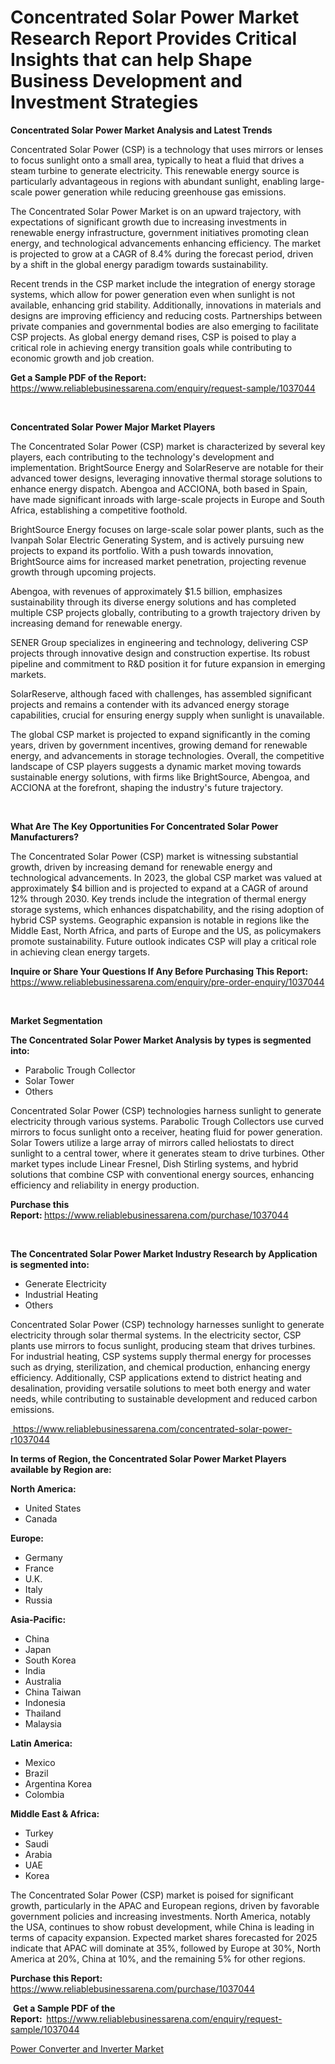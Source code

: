 <p><h1>Concentrated Solar Power Market Research Report Provides Critical Insights that can help Shape Business Development and Investment Strategies</h1></p><p><strong>Concentrated Solar Power Market Analysis and Latest Trends</strong></p>
<p><p>Concentrated Solar Power (CSP) is a technology that uses mirrors or lenses to focus sunlight onto a small area, typically to heat a fluid that drives a steam turbine to generate electricity. This renewable energy source is particularly advantageous in regions with abundant sunlight, enabling large-scale power generation while reducing greenhouse gas emissions.</p><p>The Concentrated Solar Power Market is on an upward trajectory, with expectations of significant growth due to increasing investments in renewable energy infrastructure, government initiatives promoting clean energy, and technological advancements enhancing efficiency. The market is projected to grow at a CAGR of 8.4% during the forecast period, driven by a shift in the global energy paradigm towards sustainability.</p><p>Recent trends in the CSP market include the integration of energy storage systems, which allow for power generation even when sunlight is not available, enhancing grid stability. Additionally, innovations in materials and designs are improving efficiency and reducing costs. Partnerships between private companies and governmental bodies are also emerging to facilitate CSP projects. As global energy demand rises, CSP is poised to play a critical role in achieving energy transition goals while contributing to economic growth and job creation.</p></p>
<p><strong>Get a Sample PDF of the Report:&nbsp;</strong> <a href="https://www.reliablebusinessarena.com/enquiry/request-sample/1037044?utm_campaign=3021&utm_medium=2&utm_source=Github&utm_content=ia&utm_term=07042025&utm_id=concentrated-solar-power">https://www.reliablebusinessarena.com/enquiry/request-sample/1037044</a></p>
<p>&nbsp;</p>
<p><strong>Concentrated Solar Power Major Market Players</strong></p>
<p><p>The Concentrated Solar Power (CSP) market is characterized by several key players, each contributing to the technology's development and implementation. BrightSource Energy and SolarReserve are notable for their advanced tower designs, leveraging innovative thermal storage solutions to enhance energy dispatch. Abengoa and ACCIONA, both based in Spain, have made significant inroads with large-scale projects in Europe and South Africa, establishing a competitive foothold.</p><p>BrightSource Energy focuses on large-scale solar power plants, such as the Ivanpah Solar Electric Generating System, and is actively pursuing new projects to expand its portfolio. With a push towards innovation, BrightSource aims for increased market penetration, projecting revenue growth through upcoming projects.</p><p>Abengoa, with revenues of approximately $1.5 billion, emphasizes sustainability through its diverse energy solutions and has completed multiple CSP projects globally, contributing to a growth trajectory driven by increasing demand for renewable energy.</p><p>SENER Group specializes in engineering and technology, delivering CSP projects through innovative design and construction expertise. Its robust pipeline and commitment to R&D position it for future expansion in emerging markets.</p><p>SolarReserve, although faced with challenges, has assembled significant projects and remains a contender with its advanced energy storage capabilities, crucial for ensuring energy supply when sunlight is unavailable.</p><p>The global CSP market is projected to expand significantly in the coming years, driven by government incentives, growing demand for renewable energy, and advancements in storage technologies. Overall, the competitive landscape of CSP players suggests a dynamic market moving towards sustainable energy solutions, with firms like BrightSource, Abengoa, and ACCIONA at the forefront, shaping the industry's future trajectory.</p></p>
<p>&nbsp;</p>
<p><strong>What Are The Key Opportunities For Concentrated Solar Power Manufacturers?</strong></p>
<p><p>The Concentrated Solar Power (CSP) market is witnessing substantial growth, driven by increasing demand for renewable energy and technological advancements. In 2023, the global CSP market was valued at approximately $4 billion and is projected to expand at a CAGR of around 12% through 2030. Key trends include the integration of thermal energy storage systems, which enhances dispatchability, and the rising adoption of hybrid CSP systems. Geographic expansion is notable in regions like the Middle East, North Africa, and parts of Europe and the US, as policymakers promote sustainability. Future outlook indicates CSP will play a critical role in achieving clean energy targets.</p></p>
<p><strong>Inquire or Share Your Questions If Any Before Purchasing This Report:</strong> <a href="https://www.reliablebusinessarena.com/enquiry/pre-order-enquiry/1037044?utm_campaign=3021&utm_medium=2&utm_source=Github&utm_content=ia&utm_term=07042025&utm_id=concentrated-solar-power">https://www.reliablebusinessarena.com/enquiry/pre-order-enquiry/1037044</a></p>
<p>&nbsp;</p>
<p><strong>Market Segmentation</strong></p>
<p><strong>The Concentrated Solar Power Market Analysis by types is segmented into:</strong></p>
<p><ul><li>Parabolic Trough Collector</li><li>Solar Tower</li><li>Others</li></ul></p>
<p><p>Concentrated Solar Power (CSP) technologies harness sunlight to generate electricity through various systems. Parabolic Trough Collectors use curved mirrors to focus sunlight onto a receiver, heating fluid for power generation. Solar Towers utilize a large array of mirrors called heliostats to direct sunlight to a central tower, where it generates steam to drive turbines. Other market types include Linear Fresnel, Dish Stirling systems, and hybrid solutions that combine CSP with conventional energy sources, enhancing efficiency and reliability in energy production.</p></p>
<p><strong>Purchase this Report:&nbsp;</strong><a href="https://www.reliablebusinessarena.com/purchase/1037044?utm_campaign=3021&utm_medium=2&utm_source=Github&utm_content=ia&utm_term=07042025&utm_id=concentrated-solar-power">https://www.reliablebusinessarena.com/purchase/1037044</a></p>
<p>&nbsp;</p>
<p><strong>The Concentrated Solar Power Market Industry Research by Application is segmented into:</strong></p>
<p><ul><li>Generate Electricity</li><li>Industrial Heating</li><li>Others</li></ul></p>
<p><p>Concentrated Solar Power (CSP) technology harnesses sunlight to generate electricity through solar thermal systems. In the electricity sector, CSP plants use mirrors to focus sunlight, producing steam that drives turbines. For industrial heating, CSP systems supply thermal energy for processes such as drying, sterilization, and chemical production, enhancing energy efficiency. Additionally, CSP applications extend to district heating and desalination, providing versatile solutions to meet both energy and water needs, while contributing to sustainable development and reduced carbon emissions.</p></p>
<p><a href="https://www.reliablebusinessarena.com/concentrated-solar-power-r1037044?utm_campaign=3021&utm_medium=2&utm_source=Github&utm_content=ia&utm_term=07042025&utm_id=concentrated-solar-power">&nbsp;https://www.reliablebusinessarena.com/concentrated-solar-power-r1037044</a></p>
<p><strong>In terms of Region, the Concentrated Solar Power Market Players available by Region are:</strong></p>
<p>
    <p> <strong> North America: </strong>
        <ul>
            <li>United States</li>
            <li>Canada</li>
        </ul>
        </p> 
    <p> <strong> Europe: </strong>
        <ul>
            <li>Germany</li>
            <li>France</li>
            <li>U.K.</li>
            <li>Italy</li>
            <li>Russia</li>
        </ul>
        </p> 
    <p> <strong> Asia-Pacific: </strong>
        <ul>
            <li>China</li>
            <li>Japan</li>
            <li>South Korea</li>
            <li>India</li>
            <li>Australia</li>
            <li>China Taiwan</li>
            <li>Indonesia</li>
            <li>Thailand</li>
            <li>Malaysia</li>
        </ul>
        </p> 
    <p> <strong> Latin America: </strong>
        <ul>
            <li>Mexico</li>
            <li>Brazil</li>
            <li>Argentina Korea</li>
            <li>Colombia</li>
        </ul>
        </p> 
    <p> <strong> Middle East & Africa: </strong>
        <ul>
            <li>Turkey</li>
            <li>Saudi</li>
            <li>Arabia</li>
            <li>UAE</li>
            <li>Korea</li>
        </ul>
    </p>
    </p>
<p><p>The Concentrated Solar Power (CSP) market is poised for significant growth, particularly in the APAC and European regions, driven by favorable government policies and increasing investments. North America, notably the USA, continues to show robust development, while China is leading in terms of capacity expansion. Expected market shares forecasted for 2025 indicate that APAC will dominate at 35%, followed by Europe at 30%, North America at 20%, China at 10%, and the remaining 5% for other regions.</p></p>
<p><strong>Purchase this Report: </strong><a href="https://www.reliablebusinessarena.com/purchase/1037044?utm_campaign=3021&utm_medium=2&utm_source=Github&utm_content=ia&utm_term=07042025&utm_id=concentrated-solar-power">https://www.reliablebusinessarena.com/purchase/1037044</a></p>
<p>&nbsp;<strong>Get a Sample PDF of the Report:&nbsp;&nbsp;</strong><a href="https://www.reliablebusinessarena.com/enquiry/request-sample/1037044?utm_campaign=3021&utm_medium=2&utm_source=Github&utm_content=ia&utm_term=07042025&utm_id=concentrated-solar-power">https://www.reliablebusinessarena.com/enquiry/request-sample/1037044</a></p>
<p><strong></strong></p>
<p><p><a href="https://github.com/verikaahova/Market-Research-Report-List-1/blob/main/power-converter-and-inverter-market.md?utm_campaign=3021&utm_medium=2&utm_source=Github&utm_content=ia&utm_term=07042025&utm_id=concentrated-solar-power">Power Converter and Inverter Market</a></p></p>